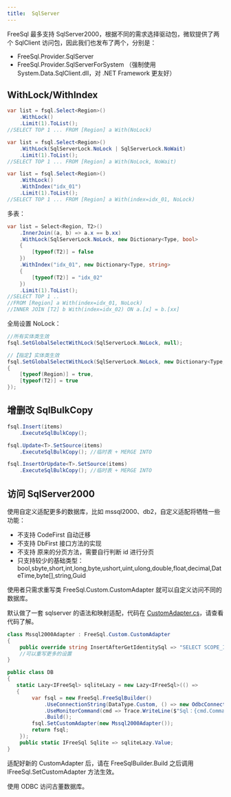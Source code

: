```yaml
---
title:  SqlServer
---
```


FreeSql 最多支持 SqlServer2000，根据不同的需求选择驱动包，微软提供了两个 SqlClient 访问包，因此我们也发布了两个，分别是：

- FreeSql.Provider.SqlServer
- FreeSql.Provider.SqlServerForSystem （强制使用 System.Data.SqlClient.dll，对 .NET Framework 更友好）

## WithLock/WithIndex

```csharp
var list = fsql.Select<Region>()
    .WithLock()
    .Limit(1).ToList();
//SELECT TOP 1 ... FROM [Region] a With(NoLock)

var list = fsql.Select<Region>()
    .WithLock(SqlServerLock.NoLock | SqlServerLock.NoWait)
    .Limit(1).ToList();
//SELECT TOP 1 ... FROM [Region] a With(NoLock, NoWait)

var list = fsql.Select<Region>()
    .WithLock()
    .WithIndex("idx_01")
    .Limit(1).ToList();
//SELECT TOP 1 ... FROM [Region] a With(index=idx_01, NoLock)
```

多表：

```csharp
var list = Select<Region, T2>()
    .InnerJoin((a, b) => a.x == b.xx)
    .WithLock(SqlServerLock.NoLock, new Dictionary<Type, bool>
    {
        [typeof(T2)] = false
    })
    .WithIndex("idx_01", new Dictionary<Type, string>
    {
        [typeof(T2)] = "idx_02"
    })
    .Limit(1).ToList();
//SELECT TOP 1 ..
//FROM [Region] a With(index=idx_01, NoLock) 
//INNER JOIN [T2] b With(index=idx_02) ON a.[x] = b.[xx]
```

全局设置 NoLock：

```csharp
//所有实体类生效
fsql.SetGlobalSelectWithLock(SqlServerLock.NoLock, null);

//【指定】实体类生效
fsql.SetGlobalSelectWithLock(SqlServerLock.NoLock, new Dictionary<Type, bool>
{
    [typeof(Region)] = true,
    [typeof(T2)] = true
});
```

## 增删改 SqlBulkCopy

```csharp
fsql.Insert(items)
    .ExecuteSqlBulkCopy();

fsql.Update<T>.SetSource(items)
    .ExecuteSqlBulkCopy(); //临时表 + MERGE INTO

fsql.InsertOrUpdate<T>.SetSource(items)
    .ExecuteSqlBulkCopy(); //临时表 + MERGE INTO
```

## 访问 SqlServer2000

使用自定义适配更多的数据库，比如 mssql2000、db2，自定义适配将牺牲一些功能：

- 不支持 CodeFirst 自动迁移
- 不支持 DbFirst 接口方法的实现
- 不支持 原来的分页方法，需要自行判断 id 进行分页
- 只支持较少的基础类型：bool,sbyte,short,int,long,byte,ushort,uint,ulong,double,float,decimal,DateTime,byte[],string,Guid

使用者只需求重写类 FreeSql.Custom.CustomAdapter 就可以自定义访问不同的数据库。

默认做了一套 sqlserver 的语法和映射适配，代码在 [CustomAdapter.cs](https://github.com/2881099/FreeSql/blob/master/Providers/FreeSql.Provider.Custom/CustomAdapter.cs)，请查看代码了解。

```csharp
class Mssql2000Adapter : FreeSql.Custom.CustomAdapter
{
    public override string InsertAfterGetIdentitySql => "SELECT SCOPE_IDENTITY()";
    //可以重写更多的设置
}

public class DB
{
   static Lazy<IFreeSql> sqliteLazy = new Lazy<IFreeSql>(() => 
   {
        var fsql = new FreeSql.FreeSqlBuilder()
            .UseConnectionString(DataType.Custom, () => new OdbcConnection(...))
            .UseMonitorCommand(cmd => Trace.WriteLine($"Sql：{cmd.CommandText}"))
            .Build();
        fsql.SetCustomAdapter(new Mssql2000Adapter());
        return fsql;
    });
    public static IFreeSql Sqlite => sqliteLazy.Value;
}
```

适配好新的 CustomAdapter 后，请在 FreeSqlBuilder.Build 之后调用 IFreeSql.SetCustomAdapter 方法生效。

使用 ODBC 访问古董数据库。